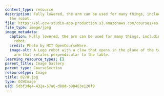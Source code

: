 ```yaml
---
content_type: resource
description: Fully lowered, the arm can be used for many things, including lifting
  the robot.
file: https://ol-ocw-studio-app-production.s3.amazonaws.com/courses/es-293-lego-robotics-spring-2007/5dbf3de4432a67a6d88db98483e120f9_0278.jpg
file_type: image/jpeg
image_metadata:
  caption: Fully lowered, the arm can be used for many things, including lifting the
    robot.
  credit: Photo by MIT OpenCourseWare.
  image-alt: A Lego robot with a claw that opens in the plane of the table, and an
    arm that rotates perpendicular to the table.
learning_resource_types: []
parent_title: Image Gallery
parent_type: CourseSection
resourcetype: Image
title: 0278.jpg
type: OCWImage
uid: 5dbf3de4-432a-67a6-d88d-b98483e120f9
---
```

